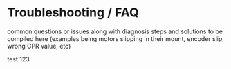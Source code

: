 # Troubleshooting / FAQ

common questions or issues along with diagnosis steps and solutions to be compiled here (examples being motors slipping in their mount, encoder slip, wrong CPR value, etc)

test 123
